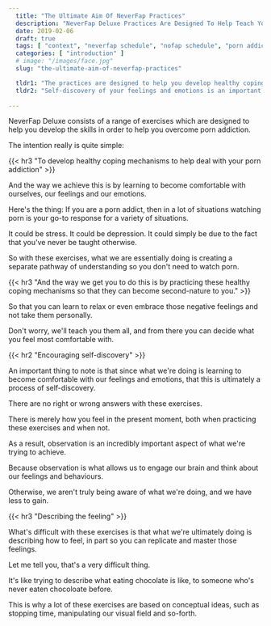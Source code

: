 ```yaml
---
  title: "The Ultimate Aim Of NeverFap Practices"
  description: "NeverFap Deluxe Practices Are Designed To Help Teach You To Become Comfortable With Yourself And Your Emotions Through Verifiable Actions."
  date: 2019-02-06
  draft: true
  tags: [ "context", "neverfap schedule", "nofap schedule", "porn addiction", "addiction", "awareness", "nofap", "neverfap", "neverfap deluxe", "neverfap basics" ]
  categories: [ "introduction" ]
  # image: "/images/face.jpg"
  slug: "the-ultimate-aim-of-neverfap-practices"

  tldr1: "The practices are designed to help you develop healthy coping mechanisms through self-awareness and perspective exercises."
  tldr2: "Self-discovery of your feelings and emotions is an important part of this process."
  
---
```


<!-- TODO -->

NeverFap Deluxe consists of a range of exercises which are designed to help you develop the skills in order to help you overcome porn addiction.

The intention really is quite simple:

{{< hr3 "To develop healthy coping mechanisms to help deal with your porn addiction" >}}

And the way we achieve this is by learning to become comfortable with ourselves, our feelings and our emotions.

Here's the thing: If you are a porn addict, then in a lot of situations watching porn is your go-to response for a variety of situations.

It could be stress. It could be depression. It could simply be due to the fact that you've never be taught otherwise.

So with these exercises, what we are essentially doing is creating a separate pathway of understanding so you don't need to watch porn.

{{< hr3 "And the way we get you to do this is by practicing these healthy coping mechanisms so that they can become second-nature to you." >}}

So that you can learn to relax or even embrace those negative feelings and not take them personally.

Don't worry, we'll teach you them all, and from there you can decide what you feel most comfortable with.

{{< hr2 "Encouraging self-discovery" >}}

An important thing to note is that since what we're doing is learning to become comfortable with our feelings and emotions, that this is ultimately a process of self-discovery.

There are no right or wrong answers with these exercises. 

There is merely how you feel in the present moment, both when practicing these exercises and when not. 

As a result, observation is an incredibly important aspect of what we're trying to achieve.

Because observation is what allows us to engage our brain and think about our feelings and behaviours.

Otherwise, we aren't truly being aware of what we're doing, and we have less to gain.
 
{{< hr3 "Describing the feeling" >}}

What's difficult with these exercises is that what we're ultimately doing is describing how to feel, in part so you can replicate and master those feelings. 

Let me tell you, that's a very difficult thing.

It's like trying to describe what eating chocolate is like, to someone who's never eaten chocoloate before. 

<!-- TODO: We try and mitigate this with the audio course, however  -->

This is why a lot of these exercises are based on conceptual ideas, such as stopping time, manipulating our visual field and so-forth.